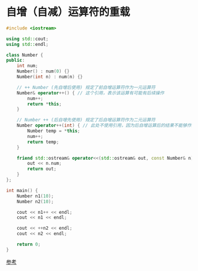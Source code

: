 # 自增（自减）运算符的重载



```cpp
#include <iostream>

using std::cout;
using std::endl;

class Number {
public:
    int num;
    Number() : num(0) {}
    Number(int n) : num(n) {}

    // ++ Number (先自增后使用) 规定了前自增运算符作为一元运算符
    Number& operator++() { // 这个引用，表示该运算有可能有后续操作
        num++;
        return *this;
    }

    // Number ++ (后自增先使用) 规定了后自增运算符作为二元运算符
    Number operator++(int) { // 此处不使用引用，因为后自增运算后的结果不能够作为左值
        Number temp = *this;
        num++;
        return temp;
    }

    friend std::ostream& operator<<(std::ostream& out, const Number& n) {
        out << n.num;
        return out;
    }
};

int main() {
    Number n1(10);
    Number n2(10);

    cout << n1++ << endl;
    cout << n1 << endl;

    cout << ++n2 << endl;
    cout << n2 << endl;

    return 0;
}
```


[参考](https://zhuanlan.zhihu.com/p/95427571#:~:text=%E4%B8%BA%E4%BA%86%E5%8C%BA%E5%88%86%E6%89%80%E9%87%8D%E8%BD%BD%E7%9A%84%E6%98%AF%E5%89%8D%E7%BD%AE%E8%BF%90%E7%AE%97%E7%AC%A6%E8%BF%98%E6%98%AF%E5%90%8E%E7%BD%AE%E8%BF%90%E7%AE%97%E7%AC%A6%EF%BC%8CC%2B%2B%E8%A7%84%E5%AE%9A%EF%BC%9A%20-%20%E5%89%8D%E7%BD%AE%E8%BF%90%E7%AE%97%E7%AC%A6%E4%BD%9C%E4%B8%BA%20%E4%B8%80%E5%85%83%20%E8%BF%90%E7%AE%97%E7%AC%A6%E9%87%8D%E8%BD%BD%EF%BC%8C%E9%87%8D%E8%BD%BD%E4%B8%BA%E6%88%90%E5%91%98%E5%87%BD%E6%95%B0%E7%9A%84%E6%A0%BC%E5%BC%8F%E5%A6%82%E4%B8%8B%EF%BC%9A%20T%20%26,operator%2B%2B%28%29%3B%20%2F%2F%20%E5%89%8D%E7%BD%AE%E8%87%AA%E5%A2%9E%E8%BF%90%E7%AE%97%E7%AC%A6%E7%9A%84%E9%87%8D%E8%BD%BD%E5%87%BD%E6%95%B0%EF%BC%8C%E5%87%BD%E6%95%B0%E5%8F%82%E6%95%B0%E6%98%AF%E7%A9%BA%20T%20%26%20operator--%28%29%3B%20%2F%2F%20%E5%89%8D%E7%BD%AE%E8%87%AA%E5%87%8F%E8%BF%90%E7%AE%97%E7%AC%A6%E7%9A%84%E9%87%8D%E8%BD%BD%E5%87%BD%E6%95%B0%EF%BC%8C%E5%87%BD%E6%95%B0%E5%8F%82%E6%95%B0%E6%98%AF%E7%A9%BA)
